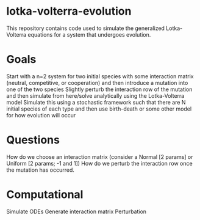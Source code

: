 # lotka-volterra-evolution
This repository contains code used to simulate the generalized Lotka-Volterra equations for a system that undergoes evolution.

# Goals 
Start with a n=2 system for two initial species with some interaction matrix (neutral, competitive, or cooperation) and then introduce a mutation into one of the two species
Slightly perturb the interaction row of the mutation and then simulate from here/solve analytically using the Lotka-Volterra model 
Simulate this using a stochastic framework such that there are N initial species of each type and then use birth-death or some other model for how evolution will occur

# Questions
How do we choose an interaction matrix (consider a Normal [2 params] or Uniform [2 params; -1 and 1])
How do we perturb the interaction row once the mutation has occurred. 

# Computational 
Simulate ODEs 
Generate interaction matrix 
Perturbation 
